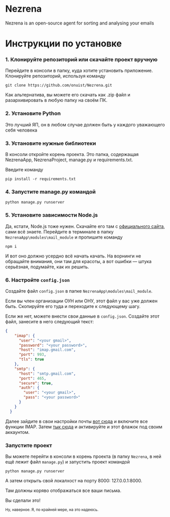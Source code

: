 # Nezrena
Nezrena is an open-source agent for sorting and analysing your emails

# Инструкции по установке

### 1. Клонируйте репозиторий или скачайте проект вручную
Перейдите в консоли в папку, куда хотите установить приложение. Клонируйте репозиторий, используя команду
```
git clone https://github.com/onuist/Nezrena.git
```
   
Как альтернатива, вы можете его скачать как  .zip файл и разархивировать в любую папку на своём ПК.

### 2. Установите Python
Это лучший ЯП, он в любом случае должен быть у каждого уважающего себя человека

### 3. Установите нужные библиотеки

В консоли откройте корень проекта. Это папка, содержащая NezrenaApp, NezrenaProject, manage.py и requirements.txt.

Введите команду 
```
pip install -r requirements.txt
```
### 4. Запустите manage.py командой

```
python manage.py runserver
```

### 5. Установите зависимости Node.js
Да, кстати, Node.js тоже нужен. Скачайте его там с [официального сайта](https://nodejs.org/en/), сами всё знаете.
Перейдите в терминале в папку `NezrenaApp\modules\mail_module` и пропишите команду 

```
npm i
```
И вот оно должно усердно всё начать качать. На ворнинги не обращайте внимания, они там для красоты, а вот ошибки — штука серьёзная, подумайте, как их решить.

### 6. Настройте `config.json`

Создайте файл `config.json` в папке `NezrenaApp\modules\mail_module`.

Если вы член организации ОУН или ОНУ, этот файл у вас уже должен быть. Скопируйте его туда и переходите к следующему шагу.

Если же нет, можете внести свои данные в `config.json`. Создайте этот файл, занесите в него следующий текст:
```json
{
	"imap": {
	  "user": "<your gmail>",
	  "password": "<your password>",
	  "host": "imap.gmail.com",
	  "port": 993,
	  "tls": true
	},
	"smtp": {
	  "host": "smtp.gmail.com",
	  "port": 465,
	  "secure": true,
	  "auth": {
		"user": "<your gmail>",
		"pass": "<your password>"
	  }
	}
  }
```
Далее зайдите в свои настройки почты [вот сюда](https://mail.google.com/mail/u/0/#settings/fwdandpop) и включите все функции IMAP.
Затем [тык сюда](https://myaccount.google.com/lesssecureapps) и активируйте и этот флажок под своим аккаунтом.
### Запустите проект

Вы можете перейти в консоли в корень проекта (в папку `Nezrena`, в ней ещё лежит файл `manage.py`) и запустить проект командой 
```
python manage.py runserver
```
А затем открыть свой локалхост на порту 8000: 127.0.0.1:8000.

Там должны коряво отображаться все ваши письма.

Вы сделали это!

<sub>Ну, наверное. Я, по крайней мере, на это надеюсь.</sub>
